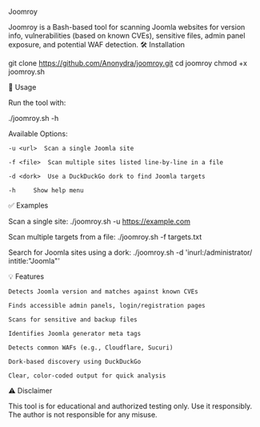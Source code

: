 Joomroy

Joomroy is a Bash-based tool for scanning Joomla websites for version info, vulnerabilities (based on known CVEs), sensitive files, admin panel exposure, and potential WAF detection.
🛠 Installation

git clone https://github.com/Anonydra/joomroy.git
cd joomroy
chmod +x joomroy.sh

📌 Usage

Run the tool with:

./joomroy.sh -h

Available Options:

    -u <url>  Scan a single Joomla site

    -f <file>  Scan multiple sites listed line-by-line in a file

    -d <dork>  Use a DuckDuckGo dork to find Joomla targets

    -h     Show help menu

✅ Examples

Scan a single site: ./joomroy.sh -u https://example.com

Scan multiple targets from a file: ./joomroy.sh -f targets.txt

Search for Joomla sites using a dork: ./joomroy.sh -d 'inurl:/administrator/ intitle:"Joomla"'

💡 Features

    Detects Joomla version and matches against known CVEs

    Finds accessible admin panels, login/registration pages

    Scans for sensitive and backup files

    Identifies Joomla generator meta tags

    Detects common WAFs (e.g., Cloudflare, Sucuri)

    Dork-based discovery using DuckDuckGo

    Clear, color-coded output for quick analysis

⚠️ Disclaimer

This tool is for educational and authorized testing only. Use it responsibly.
The author is not responsible for any misuse.
